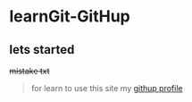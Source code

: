 # learnGit-GitHup
## lets started
~~mistake txt~~

>for learn to use this site
my [githup profile](https://github.com/Gabreil-Nohme)
